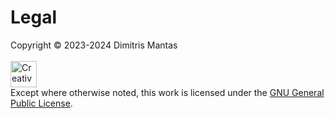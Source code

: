 # Legal

Copyright © 2023-2024 Dimitris Mantas
<br>
<br>
<a rel="license" href="https://www.gnu.org/licenses/">
<img alt="Creative Commons License" style="border-width:0; height:42px" src="https://www.gnu.org/graphics/gplv3-or-later.svg" />
</a>
<br>
Except where otherwise noted, this work is licensed under the <a rel="license" href="https://www.gnu.org/licenses/">GNU
General Public License</a>.
